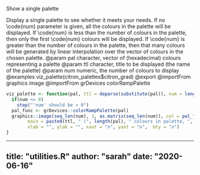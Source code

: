 Show a single palette

Display a single palette to see whether it meets your needs.
If no \code{num} parameter is given,
all the colours in the palette will be displayed.
If \code{num} is less than the number of colours in the palette,
then only the first \code{num} colours will be displayed.
If \code{num} is greater than the number of colours in the palette,
then that many colours will be generated by linear interpolation
over the vector of colours in the chosen palette.
@param pal character, vector of (hexadecimal) colours representing a palette
@param ttl character, title to be displayed (the name of the palette)
@param num numeric, the number of colours to display
@examples
viz_palette(citron_palettes$citron_grad)
@export
@importFrom graphics image
@importFrom grDevices colorRampPalette



```r
viz_palette <- function(pal, ttl = deparse(substitute(pal)), num = length(pal)) {
  if(num <= 0)
    stop("'num' should be > 0")
  pal_func <- grDevices::colorRampPalette(pal)
  graphics::image(seq_len(num), 1, as.matrix(seq_len(num)), col = pal_func(num),
        main = paste0(ttl, " (", length(pal), " colours in palette, ", num, " displayed)"),
        xlab = "", ylab = "", xaxt = "n", yaxt = "n",  bty = "n")
}
```


---
title: "utilities.R"
author: "sarah"
date: "2020-06-16"
---

